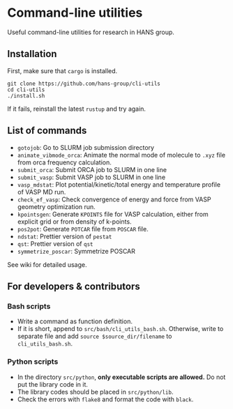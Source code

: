 # Command-line utilities

Useful command-line utilities for research in HANS group.


## Installation

First, make sure that `cargo` is installed.

```
git clone https://github.com/hans-group/cli-utils
cd cli-utils
./install.sh
```

If it fails, reinstall the latest `rustup` and try again.

## List of commands

- `gotojob`: Go to SLURM job submission directory
- `animate_vibmode_orca`: Animate the normal mode of molecule to `.xyz` file from orca frequency calculation.
- `submit_orca`: Submit ORCA job to SLURM in one line
- `submit_vasp`: Submit VASP job to SLURM in one line
- `vasp_mdstat`: Plot potential/kinetic/total energy and temperature profile of VASP MD run.
- `check_ef_vasp`: Check convergence of energy and force from VASP geometry optimization run.
- `kpointsgen`: Generate `KPOINTS` file for VASP calculation, either from explicit grid or from density of k-points.
- `pos2pot`: Generate `POTCAR` file from `POSCAR` file.
- `ndstat`: Prettier version of `pestat`
- `qst`: Prettier version of `qst`
- `symmetrize_poscar`: Symmetrize POSCAR

See wiki for detailed usage.

## For developers & contributors

### Bash scripts

- Write a command as function definition. 
- If it is short, append to `src/bash/cli_utils_bash.sh`. Otherwise, write to separate file and add `source $source_dir/filename` to `cli_utils_bash.sh`.

### Python scripts

- In the directory `src/python`, **only executable scripts are allowed.** Do not put the library code in it.
- The library codes should be placed in `src/python/lib`.
- Check the errors with `flake8` and format the code with `black`.
